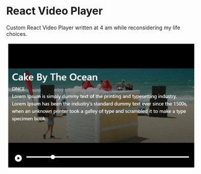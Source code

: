 # React Video Player

Custom React Video Player written at 4 am while reconsidering my life choices.

![Preview](./preview.png)
